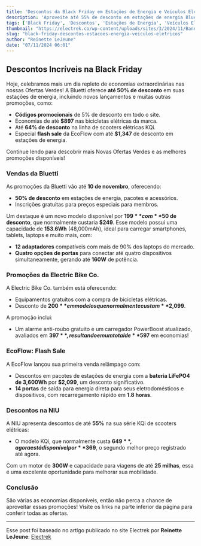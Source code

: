 ```yaml
---
title: 'Descontos da Black Friday em Estações de Energia e Veículos Elétricos'
description: 'Aproveite até 55% de desconto em estações de energia Bluetti e ofertas de veículos elétricos.'
tags: ['Black Friday', 'Descontos', 'Estações de Energia', 'Veículos Elétricos', 'Bluetti']
thumbnail: "https://electrek.co/wp-content/uploads/sites/3/2024/11/Banner-PC_5120x1600_ea3bb681-d356-497f-9656-c2b8ebecfe49.jpeg?quality=82&strip=all&w=1600"
slug: "black-friday-descontos-estacoes-energia-veiculos-eletricos"
author: "Reinette LeJeune"
date: "07/11/2024 06:01"
---
```


## Descontos Incríveis na Black Friday

Hoje, celebramos mais um dia repleto de economias extraordinárias nas nossas Ofertas Verdes! A Bluetti oferece **até 50% de desconto** em suas estações de energia, incluindo novos lançamentos e muitas outras promoções, como:

- **Códigos promocionais** de 5% de desconto em todo o site.
- Economias de até **$897** nas bicicletas elétricas da marca.
- Até **64% de desconto** na linha de scooters elétricas KQi.
- Especial **flash sale** da EcoFlow com até **$1,347** de desconto em estações de energia.

Continue lendo para descobrir mais Novas Ofertas Verdes e as melhores promoções disponíveis!

### Vendas da Bluetti
As promoções da Bluetti vão até **10 de novembro**, oferecendo:
- **50% de desconto** em estações de energia, pacotes e acessórios.
- Inscrições gratuitas para preços especiais para membros.
  
Um destaque é um novo modelo disponível por **$199** com **$50 de desconto**, que normalmente custaria **$249**.
Esse modelo possui uma capacidade de **153.6Wh** (48,000mAh), ideal para carregar smartphones, tablets, laptops e muito mais, com:
- **12 adaptadores** compatíveis com mais de 90% dos laptops do mercado.
- **Quatro opções de portas** para conectar até quatro dispositivos simultaneamente, gerando até **160W** de potência.

### Promoções da Electric Bike Co.
A Electric Bike Co. também está oferecendo:
- Equipamentos gratuitos com a compra de bicicletas elétricas.
- Desconto de **$200** em modelos que normalmente custam **$2,099**.
  
A promoção inclui:
- Um alarme anti-roubo gratuito e um carregador PowerBoost atualizado, avaliados em **$397**, resultando em um total de **$597** em economias!

### EcoFlow: Flash Sale
A EcoFlow lançou sua primeira venda relâmpago com:
- Descontos em pacotes de estações de energia com a **bateria LiFePO4 de 3,600Wh** por **$2,099**, um desconto significativo.
- **14 portas** de saída para energia direta para seus eletrodomésticos e dispositivos, com recarregamento rápido em **1.8 horas**.

### Descontos na NIU
A NIU apresenta descontos de até **55%** na sua série KQi de scooters elétricas:
- O modelo KQi, que normalmente custa **$649**, agora está disponível por **$369**, o segundo melhor preço registrado até agora.
  
Com um motor de **300W** e capacidade para viagens de até **25 milhas**, essa é uma excelente oportunidade para melhorar sua mobilidade.

### Conclusão
São várias as economias disponíveis, então não perca a chance de aproveitar essas promoções! Visite os links na parte inferior da página para conferir todas as ofertas.

___
Esse post foi baseado no artigo publicado no site Electrek por **Reinette LeJeune**: [Electrek](https://electrek.co/2024/11/06/black-friday-sales-take-55-off-bluetti-power-stations-and-new-releases-special-sales-on-evs-from-electric-bike-co-niu-more/)